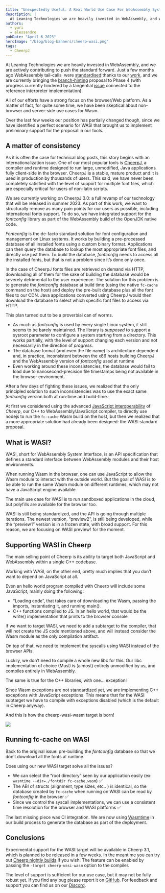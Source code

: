 ```yaml
---
title: "Unexpectedly Useful: A Real World Use Case For WebAssembly System Interface (WASI)"
description: |
  At Leaning Technologies we are heavily invested in WebAssembly, and we are actively contributing to push the standard forward. Just a few months ago WebAssembly tail-calls were standardized, and we are currently bringing the branch-hinting proposal to Phase 4.
authors:
  - yuri
  - alessandro
pubDate: "April 6 2023"
heroImage: "/blog/blog-banners/cheerp-wasi.png"
tags:
  - CheerpJ
---
```


At Leaning Technologies we are heavily invested in WebAssembly, and we are actively contributing to push the standard forward. Just a few months ago WebAssembly tail-calls  were [standardised](https://github.com/WebAssembly/tail-call/issues/15#issuecomment-1357278111) thanks to our [work](https://leaningtech.com/fantastic-tail-calls-and-how-to-implement-them/), and we are currently bringing the [branch-hinting](https://github.com/WebAssembly/branch-hinting) proposal to Phase 4 (with progress currently hindered by a tangential [issue](https://github.com/WebAssembly/annotations/pull/17/files) connected to the reference interpreter implementation).

All of our efforts have a strong focus on the browser/Web platform. As a matter of fact, for quite some time, we have been skeptical about non-browser and server-side use cases for Wasm.

Over the last few weeks our position has partially changed though, since we have identified a perfect scenario for WASI that brought us to implement preliminary support for the proposal in our tools.

## A matter of consistency

As it is often the case for technical blog posts, this story begins with an internationalization issue. One of our most popular tools is [CheerpJ](https://leaningtech.com/cheerpj/), a compiler and runtime designed to run large, unmodified, Java applications fully client-side in the browser. CheerpJ is a stable, mature product and it is used in production by thousands of users. This said, we have never been completely satisfied with the level of support for multiple font files, which are especially critical for users of non-latin scripts.

We are currently working on CheerpJ 3.0: a full revamp of our technology that will be released in summer 2023. As part of this work, we want to structurally remove as many pain points for our users as possible, including international fonts support. To do so, we have integrated support for the _fontconfig_ library as part of the WebAssembly build of the OpenJDK native code.

_Fontconfig_ is the de-facto standard solution for font configuration and management on Linux systems. It works by building a pre-processed database of all installed fonts using a custom binary format. Applications can then query the database to lookup the most appropriate font files, and directly use just them. To build the database, _fontconfig_ needs to access all the installed fonts, but that is not a problem since it’s done only once.

In the case of CheerpJ fonts files are retrieved on demand via HTTP, downloading all of them for the sake of building the database would be severely detrimental to the user experience. The solution for this problem is to generate the _fontconfig_ database at build time (using the native `fc-cache` command on the host) and deploy the pre-built database plus all the font files to our CDN. Java applications converted using CheerpJ would then download the database to select which specific font files to access via HTTP.

This plan turned out to be a proverbial can of worms.

- As much as _fontconfig_ is used by every single Linux system, it still seems to be barely maintained. The library is _supposed_ to support a sysroot parameter to configure a system starting from a directory. This works partially, with the level of support changing each version and not necessarily in the direction of _progress_.
- The database format (and even the file name) is architecture dependent and, in practice, inconsistent between the x86 hosts building CheerpJ and the WebAssembly version of _fontconfig_ used at runtime
- Even working around these inconsistencies, the database would fail to load due to nanosecond-precision file timestamps being not available in the browser environment.

After a few days of fighting these issues, we realized that the only principled solution to such inconsistencies was to use the exact same _fontconfig_ version both at run-time and build-time.

At first we considered using the advanced [JavaScript interoperability](/cheerp/reference/javascript-interop) of _Cheerp_, our C++ to WebAssembly/JavaScript compiler, to directly use nodejs to run the `fc-cache` Wasm build on the host, but then we realized that a more appropriate solution had already been designed: the WASI standard proposal.

## What is WASI?

WASI, short for WebAssembly System Interface, is an API specification that defines a standard interface between WebAssembly modules and their host environments.

When running Wasm in the browser, one can use JavaScript to allow the Wasm module to interact with the outside world. But the goal of WASI is to be able to run the same Wasm module on different runtimes, which may not have a JavaScript engine available.

The main use case for WASI is to run sandboxed applications in the cloud, but polyfills are available for the browser too.

WASI is still being standardized, and the API is going through multiple iterations. The newest version, “preview2”, is still being developed, while the “preview1” version is in a frozen state, with broad support. For this reason, we are focusing on WASI preview1 for the moment.

## Supporting WASI in Cheerp

The main selling point of Cheerp is its ability to target both JavaScript and WebAssembly within a single C++ codebase.

Working with WASI, on the other end, pretty much implies that you don’t want to depend on JavaScript at all.

Even an hello world program compiled with Cheerp will include some JavaScript, mainly doing the following:

- “Loading code”, that takes care of downloading the Wasm, passing the imports, instantiating it, and running main().
- C++ functions compiled to JS. In an hello world, that would be the write() implementation that prints to the browser console

If we want to target WASI, we need to add a subtarget to the compiler, that will not create the JS code mentioned above, and will instead consider the Wasm module as the only compilation artifact.

On top of that, we need to implement the syscalls using WASI instead of the browser APIs.

Luckily, we don’t need to compile a whole new libc for this. Our libc implementation of choice (Musl) is (almost) entirely unmodified by us, and compiles entirely in WebAssembly.

The same is true for the C++ libraries, with one… exception!

Since Wasm exceptions are not standardized yet, we are implementing C++ exceptions with JavaScript exceptions. This means that for the WASI subtarget we have to compile with exceptions disabled (which is the default in Cheerp anyway).

And this is how the cheerp-wasi-wasm target is born!

![](https://leaningtech.com/wp-content/uploads/2023/04/wasi-2.gif)

## Running fc-cache on WASI

Back to the original issue: pre-building the _fontconfig_ database so that we don’t download all the fonts at runtime.

Does using our new WASI target solve all the issues?

- We can select the “root directory” seen by our application easily (ex: `wasmtime --dir=./fontdir fc-cache.wasm`) ✅
- The ABI of structs (alignment, type sizes, etc.. ) is identical, so the database created by `fc-cache` when running on WASI can be read by _fontconfig_ in the browser ✅
- Since we control the syscall implementations, we can use a consistent time resolution for the browser and WASI platforms ✅

The last missing piece was CI integration. We are now using [Wasmtime](https://wasmtime.dev/) in our build process to generate the database as part of the deployment.

## Conclusions

Experimental support for the WASI target will be available in Cheerp 3.1, which is planned to be released in a few weeks. In the meantime you can try out [Cheerp nightly builds](https://launchpad.net/~leaningtech-dev/+archive/ubuntu/cheerp-nightly-ppa) if you wish. The feature can be enabled by passing the `-target cheerp-wasi-wasm` option to the compiler.

The level of support is sufficient for our use case, but it may not be fully robust yet. If you find any bug please report it on [GitHub](https://github.com/leaningtech/cheerp-meta/issues). For feedback and support you can find us on our [Discord](https://discord.leaningtech.com).
